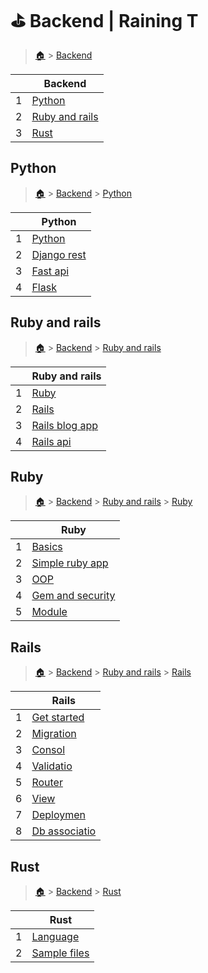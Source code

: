 # ⛳ Backend  | Raining T

> [🏠](/) > [Backend](/backend)

<table><thead><tr><th></th><th>Backend</th></tr></thead><tbody><tr><td>1</td><td><a href="/backend/python">Python</a></td></tr><tr><td>2</td><td><a href="/backend/ruby-and-rails">Ruby and rails</a></td></tr><tr><td>3</td><td><a href="/backend/rust">Rust</a></td></tr></tbody></table>

## Python

> [🏠](/) > [Backend](/backend) > [Python](/backend/python)

<table><thead><tr><th></th><th>Python</th></tr></thead><tbody><tr><td>1</td><td><a href="/backend/python/01-python">Python</a></td></tr><tr><td>2</td><td><a href="/backend/python/02-django-rest">Django rest</a></td></tr><tr><td>3</td><td><a href="/backend/python/03-fast-api">Fast api</a></td></tr><tr><td>4</td><td><a href="/backend/python/04-flask">Flask</a></td></tr></tbody></table>



## Ruby and rails

> [🏠](/) > [Backend](/backend) > [Ruby and rails](/backend/ruby-and-rails)

<table><thead><tr><th></th><th>Ruby and rails</th></tr></thead><tbody><tr><td>1</td><td><a href="/backend/ruby-and-rails/01-Ruby">Ruby</a></td></tr><tr><td>2</td><td><a href="/backend/ruby-and-rails/02-Rails">Rails</a></td></tr><tr><td>3</td><td><a href="/backend/ruby-and-rails/03-rails-blog-app">Rails blog app</a></td></tr><tr><td>4</td><td><a href="/backend/ruby-and-rails/04-rails-api">Rails api</a></td></tr></tbody></table>

## Ruby

> [🏠](/) > [Backend](/backend) > [Ruby and rails](/backend/ruby-and-rails) > [Ruby](/backend/ruby-and-rails/01-Ruby)

<table><thead><tr><th></th><th>Ruby</th></tr></thead><tbody><tr><td>1</td><td><a href="/backend/ruby-and-rails/01-Ruby/01-basics">Basics</a></td></tr><tr><td>2</td><td><a href="/backend/ruby-and-rails/01-Ruby/02-simple-ruby-app">Simple ruby app</a></td></tr><tr><td>3</td><td><a href="/backend/ruby-and-rails/01-Ruby/03-OOP">OOP</a></td></tr><tr><td>4</td><td><a href="/backend/ruby-and-rails/01-Ruby/04-gem-and-security">Gem and security</a></td></tr><tr><td>5</td><td><a href="/backend/ruby-and-rails/01-Ruby/05-module">Module</a></td></tr></tbody></table>



## Rails

> [🏠](/) > [Backend](/backend) > [Ruby and rails](/backend/ruby-and-rails) > [Rails](/backend/ruby-and-rails/02-Rails)

<table><thead><tr><th></th><th>Rails</th></tr></thead><tbody><tr><td>1</td><td><a href="/backend/ruby-and-rails/02-Rails/01-get-started">Get started</a></td></tr><tr><td>2</td><td><a href="/backend/ruby-and-rails/02-Rails/02-migration">Migration</a></td></tr><tr><td>3</td><td><a href="/backend/ruby-and-rails/02-Rails/03-consol">Consol</a></td></tr><tr><td>4</td><td><a href="/backend/ruby-and-rails/02-Rails/04-validatio">Validatio</a></td></tr><tr><td>5</td><td><a href="/backend/ruby-and-rails/02-Rails/05-router">Router</a></td></tr><tr><td>6</td><td><a href="/backend/ruby-and-rails/02-Rails/06-view">View</a></td></tr><tr><td>7</td><td><a href="/backend/ruby-and-rails/02-Rails/07-deploymen">Deploymen</a></td></tr><tr><td>8</td><td><a href="/backend/ruby-and-rails/02-Rails/08-db-associatio">Db associatio</a></td></tr></tbody></table>



## Rust

> [🏠](/) > [Backend](/backend) > [Rust](/backend/rust)

<table><thead><tr><th></th><th>Rust</th></tr></thead><tbody><tr><td>1</td><td><a href="/backend/rust/01-language">Language</a></td></tr><tr><td>2</td><td><a href="/backend/rust/02-sample-files">Sample files</a></td></tr></tbody></table>

